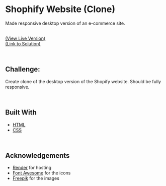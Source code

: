 # Shophify Website (Clone)
Made responsive desktop version of an e-commerce site.

<br><a href="https://shopify-website-srishti.onrender.com/">\(View Live Version\)</a>
<br><a href="https://github.com/itsmesrishti/creatiwise-assignment">\(Link to Solution\)</a>

&nbsp;
## Challenge:
Create clone of the desktop version of the Shopify website. Should be fully responsive. 

&nbsp;
## Built With
- [HTML](https://developer.mozilla.org/en-US/docs/Web/HTML)
- [CSS](https://developer.mozilla.org/en-US/docs/Web/CSS)

&nbsp;
## Acknowledgements
- [Render](https://render.com/) for hosting
- [Font Awesome](https://fontawesome.com/) for the icons
- [Freepik](https://www.freepik.com/) for the images
